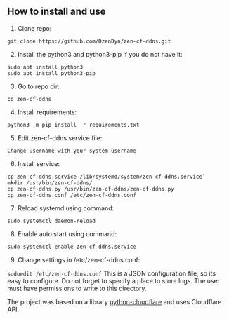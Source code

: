 ## How to install and use

1. Clone repo:

`git clone https://github.com/DzenDyn/zen-cf-ddns.git`

2. Install the python3 and python3-pip if you do not have it:

```
sudo apt install python3
sudo apt install python3-pip
```

3. Go to repo dir:

`cd zen-cf-ddns`

4. Install requirements:

`python3 -m pip install -r requirements.txt`

5. Edit zen-cf-ddns.service file:

`Change username with your system username`

6. Install service:
```
cp zen-cf-ddns.service /lib/systemd/system/zen-cf-ddns.service`
mkdir /usr/bin/zen-cf-ddns/ 
cp zen-cf-ddns.py /usr/bin/zen-cf-ddns/zen-cf-ddns.py
cp zen-cf-ddns.conf /etc/zen-cf-ddns.conf
```

7. Reload systemd using command: 

`sudo systemctl daemon-reload`

8. Enable auto start using command:

`sudo systemctl enable zen-cf-ddns.service`

9. Change settings in /etc/zen-cf-ddns.conf:

`
sudoedit /etc/zen-cf-ddns.conf
`
This is a JSON configuration file, so its easy to configure.
Do not forget to specify a place to store logs. The user must have permissions to write to this directory.


The project was based on a library [python-cloudflare](https://github.com/cloudflare/python-cloudflare "python-cloudflare") and uses Cloudflare API.
